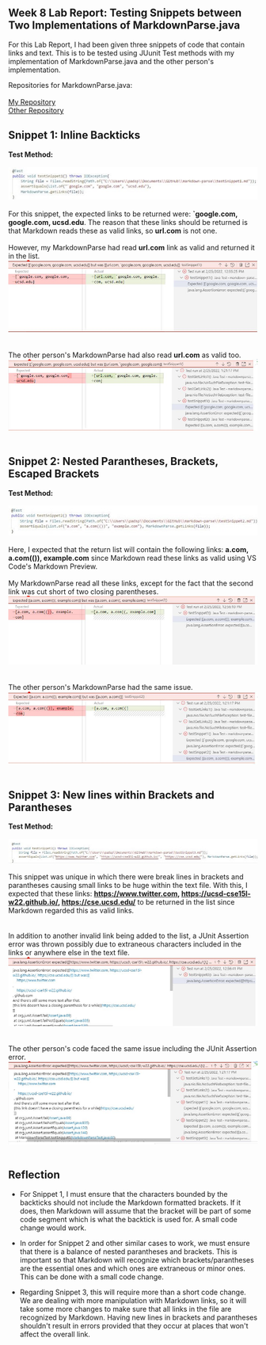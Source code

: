 ## Week 8 Lab Report: Testing Snippets between Two Implementations of MarkdownParse.java

For this Lab Report, I had been given three snippets of code that contain links and text. This is 
to be tested using JUunit Test methods with my implementation of MarkdownParse.java and the other
person's implementation. 

Repositories for MarkdownParse.java:
<br><br>
[My Repository](https://github.com/spadmanaban25/markdown-parse)
<br>
[Other Repository](https://github.com/clingunis/markdown-parse)

## Snippet 1: Inline Backticks
**Test Method:** <br><br>
![Snippet 1 Test Method](https://raw.githubusercontent.com/spadmanaban25/cse15l-lab-report/main/Week%208%20Lab%20Report%20Images/snippet%20test1%20method.jpg)
<br><br>
For this snippet, the expected links to be returned were: **`google.com, google.com, ucsd.edu**. The reason
that these links should be returned is that Markdown reads these as valid links, so **url.com** is not one.
<br><br>
However, my MarkdownParse had read **url.com** link as valid and returned it in the list. <br>
![Snippet 1 Test Failed](https://raw.githubusercontent.com/spadmanaban25/cse15l-lab-report/main/Week%208%20Lab%20Report%20Images/testSnippet1FailedResult.JPG)
<br><br><br>
The other person's MarkdownParse had also read **url.com** as valid too. <br>
![Snippet 1 Other Failed](https://raw.githubusercontent.com/spadmanaban25/cse15l-lab-report/main/Week%208%20Lab%20Report%20Images/testSnippet1OtherFailedResult.JPG)
<br><br>

## Snippet 2: Nested Parantheses, Brackets, Escaped Brackets
**Test Method:** <br><br>
![Snippet 2 Test Method](https://raw.githubusercontent.com/spadmanaban25/cse15l-lab-report/main/Week%208%20Lab%20Report%20Images/snippet%20test2%20method.jpg)
<br><br>
Here, I expected that the return list will contain the following links: **a.com, a.com(()), example.com** since 
Markdown read these links as valid using VS Code's Markdown Preview. 
<br><br>
My MarkdownParse read all these links, except for the fact that the second link was cut short of two closing parentheses. <br>
![Snippet 2 Test Failed](https://raw.githubusercontent.com/spadmanaban25/cse15l-lab-report/main/Week%208%20Lab%20Report%20Images/testSnippet2FailedResult.JPG)
<br><br><br>
The other person's MarkdownParse had the same issue. <br>
![Snippet 2 Other Failed](https://raw.githubusercontent.com/spadmanaban25/cse15l-lab-report/main/Week%208%20Lab%20Report%20Images/testSnippet2OtherFailedResult.JPG)
<br><br>

## Snippet 3: New lines within Brackets and Parantheses
**Test Method:** <br><br>
![Snippet 3 Test Method](https://raw.githubusercontent.com/spadmanaban25/cse15l-lab-report/main/Week%208%20Lab%20Report%20Images/snippet%20test3%20method.jpg)

This snippet was unique in which there were break lines in brackets and parantheses causing small links 
to be huge within the text file. With this, I expected that these links: **https://www.twitter.com, https://ucsd-cse15l-w22.github.io/, https://cse.ucsd.edu/**
to be returned in the list since Markdown regarded this as valid links. <br><br>
<br>
In addition to another invalid link being added to the list, a JUnit Assertion error was thrown possibly due to extraneous
characters included in the links or anywhere else in the text file. <br>
![Snippet 3 Test Failed](https://raw.githubusercontent.com/spadmanaban25/cse15l-lab-report/main/Week%208%20Lab%20Report%20Images/testSnippet3FailedResult.JPG)
<br><br><br>
The other person's code faced the same issue including the JUnit Assertion error. <br>
![Snippet 3 Other Failed](https://raw.githubusercontent.com/spadmanaban25/cse15l-lab-report/main/Week%208%20Lab%20Report%20Images/testSnippet3OtherFailedResult.JPG)
<br><br>

## Reflection
* For Snippet 1, I must ensure that the characters bounded by the backticks should not include the Markdown formatted brackets.
If it does, then Markdown will assume that the bracket will be part of some code segment which is what the backtick is used for. A small code change
would work.

* In order for Snippet 2 and other similar cases to work, we must ensure that there is a balance of nested parantheses and brackets.
This is important so that Markdown will recognize which brackets/parantheses are the essential ones and which ones are extraneous
or minor ones. This can be done with a small code change. 

* Regarding Snippet 3, this will require more than a short code change. We are dealing with more manipulation with Markdown links, 
so it will take some more changes to make sure that all links in the file are recognized by Markdown. Having new lines in brackets
and parantheses shouldn't result in errors provided that they occur at places that won't affect the overall link.

